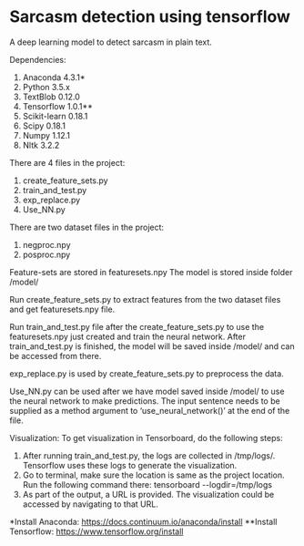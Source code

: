 # Sarcasm detection using tensorflow
A deep learning model to detect sarcasm in plain text.

Dependencies:
1.  Anaconda 4.3.1*
2.  Python 3.5.x
3.  TextBlob 0.12.0
4.  Tensorflow 1.0.1**
5.  Scikit-learn 0.18.1
6.  Scipy 0.18.1
7.  Numpy 1.12.1
8.  Nltk 3.2.2

There are 4 files in the project:
1. create_feature_sets.py
2. train_and_test.py
3. exp_replace.py
4. Use_NN.py

There are two dataset files in the project:
1. negproc.npy
2. posproc.npy

Feature-sets are stored in featuresets.npy
The model is stored inside folder /model/

Run create_feature_sets.py to extract features from the two dataset files and get featuresets.npy file.

Run train_and_test.py file after the create_feature_sets.py to use the featuresets.npy just created and train the neural network. After train_and_test.py is finished, the model will be saved inside /model/ and can be accessed from there.

exp_replace.py is used by create_feature_sets.py to preprocess the data.

Use_NN.py can be used after we have model saved inside /model/ to use the neural network to make predictions. The input sentence needs to be supplied as a method argument to ‘use_neural_network()’ at the end of the file.

Visualization:
To get visualization in Tensorboard, do the following steps:
1.  After running train_and_test.py, the logs are collected in /tmp/logs/. Tensorflow uses these logs to generate the visualization.
2.  Go to terminal, make sure the location is same as the project location. Run the following command there:
tensorboard --logdir=/tmp/logs
3.  As part of the output, a URL is provided. The visualization could be accessed by navigating to that URL.

*Install Anaconda: https://docs.continuum.io/anaconda/install
**Install Tensorflow: https://www.tensorflow.org/install
